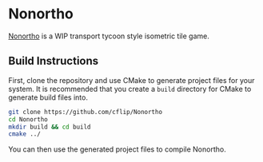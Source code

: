# Nonortho
[Nonortho](https://cflip.net/projects/nonortho.html) is a WIP transport tycoon style isometric tile game.

## Build Instructions
First, clone the repository and use CMake to generate project files for your system.
It is recommended that you create a ``build`` directory for CMake to generate build files into.
```sh
git clone https://github.com/cflip/Nonortho
cd Nonortho
mkdir build && cd build
cmake ../
```
You can then use the generated project files to compile Nonortho.
